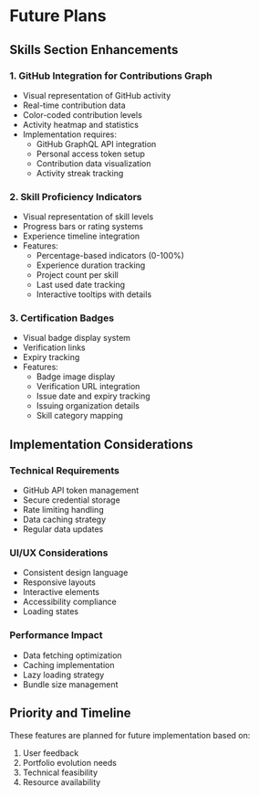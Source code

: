 # Future Plans

## Skills Section Enhancements

### 1. GitHub Integration for Contributions Graph
- Visual representation of GitHub activity
- Real-time contribution data
- Color-coded contribution levels
- Activity heatmap and statistics
- Implementation requires:
  * GitHub GraphQL API integration
  * Personal access token setup
  * Contribution data visualization
  * Activity streak tracking

### 2. Skill Proficiency Indicators
- Visual representation of skill levels
- Progress bars or rating systems
- Experience timeline integration
- Features:
  * Percentage-based indicators (0-100%)
  * Experience duration tracking
  * Project count per skill
  * Last used date tracking
  * Interactive tooltips with details

### 3. Certification Badges
- Visual badge display system
- Verification links
- Expiry tracking
- Features:
  * Badge image display
  * Verification URL integration
  * Issue date and expiry tracking
  * Issuing organization details
  * Skill category mapping

## Implementation Considerations

### Technical Requirements
- GitHub API token management
- Secure credential storage
- Rate limiting handling
- Data caching strategy
- Regular data updates

### UI/UX Considerations
- Consistent design language
- Responsive layouts
- Interactive elements
- Accessibility compliance
- Loading states

### Performance Impact
- Data fetching optimization
- Caching implementation
- Lazy loading strategy
- Bundle size management

## Priority and Timeline
These features are planned for future implementation based on:
1. User feedback
2. Portfolio evolution needs
3. Technical feasibility
4. Resource availability 